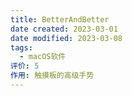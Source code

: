 ```yaml
---
title: BetterAndBetter
date created: 2023-03-01
date modified: 2023-03-08
tags:
  - macOS软件
评价: 5
作用: 触摸板的高级手势
---
```

